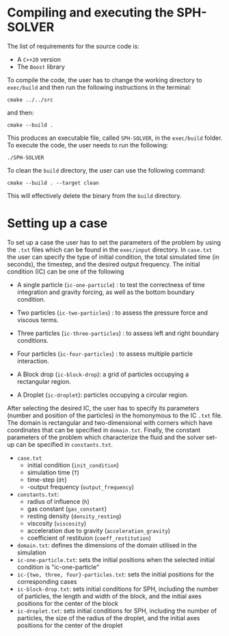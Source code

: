 # Compiling and executing the SPH-SOLVER

The list of requirements for the source code is:

- A `C++20` version
- The `Boost` library

To compile the code, the user has to change the working directory to `exec/build` and then run the following instructions in the terminal:

```
cmake ../../src
```

and then:

```
cmake --build .
```

This produces an executable file, called `SPH-SOLVER`, in the `exec/build` folder. To execute the code, the user needs to run the following:

```
./SPH-SOLVER
```

To clean the `build` directory, the user can use the following command:

```
cmake --build . --target clean
```

This will effectively delete the binary from the `build` directory.

# Setting up a case

To set up a case the user has to set the parameters of the problem by using the `.txt` files which can be found in the `exec/input` directory. In `case.txt` the user can specify the type of initial condition, the total simulated time (in seconds), the timestep, and the desired output frequency. The initial condition (IC) can be one of the following

- A single particle (`ic-one-particle`) : to test the correctness of time integration and gravity forcing, as well as the bottom boundary condition.

- Two particles (`ic-two-particles`) : to assess the pressure force and viscous terms.

- Three particles (`ic-three-particles`) : to assess left and right boundary conditions.

- Four particles (`ic-four-particles`) : to assess multiple particle interaction.

- A Block drop (`ic-block-drop`): a grid of particles occupying a rectangular region.

- A Droplet (`ic-droplet`): particles occupying a circular region.

After selecting the desired IC, the user has to specify its parameters (number and position of the particles) in the homonymous to the IC `.txt` file. The domain is rectangular and two-dimensional with corners which have coordinates that can be specified in `domain.txt`. Finally, the constant parameters of the problem which characterize the fluid and the solver set-up can be specified in `constants.txt`.

- `case.txt`
  - initial condition (`init_condition`)
  - simulation time (`T`)
  - time-step (`dt`)
  - -output frequency (`output_frequency`)
- `constants.txt`:
  - radius of influence (`h`)
  - gas constant (`gas_constant`)
  - resting density (`density_resting`)
  - viscosity (`viscosity`)
  - acceleration due to gravity (`acceleration_gravity`)
  - coefficient of restituion (`coeff_restitution`)
- `domain.txt`: defines the dimensions of the domain utilised in the simulation
- `ic-one-particle.txt`: sets the initial positions when the selected initial condition is "ic-one-particle"
- `ic-{two, three, four}-particles.txt`: sets the initial positions for the corresponding cases
- `ic-block-drop.txt`: sets initial conditions for SPH, including the number of particles, the length and width of the block, and the initial axes positions for the center of the block
- `ic-droplet.txt`: sets initial conditions for SPH, including the number of particles, the size of the radius of the droplet, and the initial axes positions for the center of the droplet